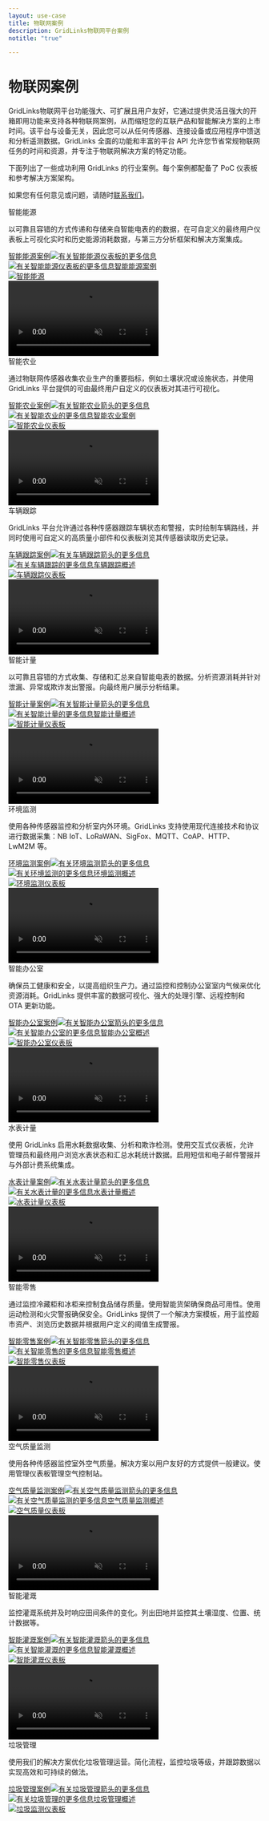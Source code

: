 ```yaml
---
layout: use-case
title: 物联网案例
description: GridLinks物联网平台案例
notitle: "true"

---
```


# 物联网案例

GridLinks物联网平台功能强大、可扩展且用户友好，它通过提供灵活且强大的开箱即用功能来支持各种物联网案例，从而缩短您的互联产品和智能解决方案的上市时间。该平台与设备无关，因此您可以从任何传感器、连接设备或应用程序中馈送和分析遥测数据。GridLinks 全面的功能和丰富的平台 API 允许您节省常规物联网任务的时间和资源，并专注于物联网解决方案的特定功能。

下面列出了一些成功利用 GridLinks 的行业案例。每个案例都配备了 PoC 仪表板和参考解决方案架构。

如果您有任何意见或问题，请随时[联系我们](/docs/contact-us/)。

<div id="usecase-list">
    <div class="usecase-background">
        <div class="usecase-big-bg1"></div><div class="small9"></div><div class="small10"></div><div class="usecase-big-bg2"></div><div class="small7"></div><div class="small8"></div>
    </div>
    <div class="list">
        <div class="dashboard-item">
            <div class="item-description">
                <span class="item-heading">智能能源</span>
                <p>以可靠且容错的方式传递和存储来自智能电表的的数据，在可自定义的最终用户仪表板上可视化实时和历史能源消耗数据，与第三方分析框架和解决方案集成。</p>
                <a class="read-more-button" href="/smart-energy/">智能能源案例<img class="arrow first" src="/images/pe/read-more-arrow.svg" alt="有关智能能源仪表板的更多信息"><img class="arrow second" src="/images/pe/read-more-arrow.svg" alt=""><img class="arrow third" src="/images/pe/read-more-arrow.svg" alt=""></a>
            </div>
            <div class="item-image-container">
                <a class="img-button" href="/smart-energy/">
                    <div class="overlay">
                        <div class="eye">
                            <img src="/images/eye-icon.svg" alt="有关智能能源仪表板的更多信息">智能能源案例
                        </div>
                    </div>
                    <div class="dashboard-frame">
                        <div class="frame-image">
                            <img src="/images/usecases/smart-energy/video/smart-energy.png" alt="智能能源">
                        </div>
                        <div class="frame-video">
                            <video autoplay loop preload="auto" muted playsinline>
                                 <source src="https://video.docs.codingas.com/usecases/smart-energy.mp4" type="video/mp4">
                                 <source src="https://video.docs.codingas.com/usecases/smart-energy.webm" type="video/webm">
                            </video>
                        </div>
                    </div>
                </a>
            </div>
        </div>
        <div class="dashboard-item">
            <div class="item-description">
                <span class="item-heading">智能农业</span>
                <p>通过物联网传感器收集农业生产的重要指标，例如土壤状况或设施状态，并使用 GridLinks 平台提供的可由最终用户自定义的仪表板对其进行可视化。</p>
                <a class="read-more-button" href="/smart-farming/">智能农业案例<img class="arrow first" src="/images/pe/read-more-arrow.svg" alt="有关智能农业箭头的更多信息"><img class="arrow second" src="/images/pe/read-more-arrow.svg" alt=""><img class="arrow third" src="/images/pe/read-more-arrow.svg" alt=""></a>
            </div>
            <div class="item-image-container">
                <a class="img-button" href="/smart-farming/">
                    <div class="overlay">
                        <div class="eye">
                            <img src="/images/eye-icon.svg" alt="有关智能农业的更多信息">智能农业案例
                        </div>
                    </div>
                    <div class="dashboard-frame">
                        <div class="frame-image">
                            <img src="/images/usecases/smart-farming/video/smart-farming.png" alt="智能农业仪表板">
                        </div>
                        <div class="frame-video">
                            <video autoplay loop preload="auto" muted playsinline>
                                 <source src="https://video.docs.codingas.com/usecases/smart-farming.mp4" type="video/mp4">
                                 <source src="https://video.docs.codingas.com/usecases/smart-farming.webm" type="video/webm">
                            </video>
                        </div>
                    </div>
                </a>
            </div>
        </div>
        <div class="dashboard-item">
            <div class="item-description">
                <span class="item-heading">车辆跟踪</span>
                <p>GridLinks 平台允许通过各种传感器跟踪车辆状态和警报，实时绘制车辆路线，并同时使用可自定义的高质量小部件和仪表板浏览其传感器读取历史记录。</p>
                <a class="read-more-button" href="/fleet-tracking/">车辆跟踪案例<img class="arrow first" src="/images/pe/read-more-arrow.svg" alt="有关车辆跟踪箭头的更多信息"><img class="arrow second" src="/images/pe/read-more-arrow.svg" alt=""><img class="arrow third" src="/images/pe/read-more-arrow.svg" alt=""></a>
            </div>
            <div class="item-image-container">
                <a class="img-button" href="/fleet-tracking/">
                    <div class="overlay">
                        <div class="eye">
                            <img src="/images/eye-icon.svg" alt="有关车辆跟踪的更多信息">车辆跟踪概述
                        </div>
                    </div>
                    <div class="dashboard-frame">
                        <div class="frame-image">
                            <img src="/images/usecases/fleet-tracking/video/fleet-tracking.png" alt="车辆跟踪仪表板">
                        </div>
                        <div class="frame-video">
                            <video autoplay loop preload="auto" muted playsinline>
                                 <source src="https://video.docs.codingas.com/usecases/fleet-tracking.mp4" type="video/mp4">
                                 <source src="https://video.docs.codingas.com/usecases/fleet-tracking.webm" type="video/webm">
                            </video>
                        </div>
                    </div>
                </a>
            </div>
        </div>
        <div class="dashboard-item">
            <div class="item-description">
                <span class="item-heading">智能计量</span>
                <p>以可靠且容错的方式收集、存储和汇总来自智能电表的数据。分析资源消耗并针对泄漏、异常或欺诈发出警报。向最终用户展示分析结果。</p>
                <a class="read-more-button" href="/smart-metering/">智能计量案例<img class="arrow first" src="/images/pe/read-more-arrow.svg" alt="有关智能计量箭头的更多信息"><img class="arrow second" src="/images/pe/read-more-arrow.svg" alt=""><img class="arrow third" src="/images/pe/read-more-arrow.svg" alt=""></a>
            </div>
            <div class="item-image-container">
                <a class="img-button" href="/smart-metering/">
                    <div class="overlay">
                        <div class="eye">
                            <img src="/images/eye-icon.svg" alt="有关智能计量的更多信息">智能计量概述
                        </div>
                    </div>
                    <div class="dashboard-frame">
                        <div class="frame-image">
                            <img src="/images/usecases/smart-metering/video/smart-metering.png" alt="智能计量仪表板">
                        </div>
                        <div class="frame-video">
                            <video autoplay loop preload="auto" muted playsinline>
                                 <source src="https://video.docs.codingas.com/usecases/smart-metering.mp4" type="video/mp4">
                                 <source src="https://video.docs.codingas.com/usecases/smart-metering.webm" type="video/webm">
                            </video>
                        </div>
                    </div>
                </a>
            </div>
        </div>
        <div class="dashboard-item">
            <div class="item-description">
                <span class="item-heading">环境监测</span>
                <p>使用各种传感器监控和分析室内外环境。GridLinks 支持使用现代连接技术和协议进行数据采集：NB IoT、LoRaWAN、SigFox、MQTT、CoAP、HTTP、LwM2M 等。</p>
                <a class="read-more-button" href="/use-cases/environment-monitoring/">环境监测案例<img class="arrow first" src="/images/pe/read-more-arrow.svg" alt="有关环境监测箭头的更多信息"><img class="arrow second" src="/images/pe/read-more-arrow.svg" alt=""><img class="arrow third" src="/images/pe/read-more-arrow.svg" alt=""></a>
            </div>
            <div class="item-image-container">
                <a class="img-button" href="/use-cases/environment-monitoring/">
                    <div class="overlay">
                        <div class="eye">
                            <img src="/images/eye-icon.svg" alt="有关环境监测的更多信息">环境监测概述
                        </div>
                    </div>
                    <div class="dashboard-frame">
                        <div class="frame-image">
                            <img src="/images/usecases/environment-monitoring/video/environment-monitoring.png" alt="环境监测仪表板">
                        </div>
                        <div class="frame-video">
                            <video autoplay loop preload="auto" muted playsinline>
                                 <source src="https://video.docs.codingas.com/usecases/environment-monitoring.mp4" type="video/mp4">
                                 <source src="https://video.docs.codingas.com/usecases/environment-monitoring.webm" type="video/webm">
                            </video>
                        </div>
                    </div>
                </a>
            </div>
        </div>
        <div class="dashboard-item">
            <div class="item-description">
                <span class="item-heading">智能办公室</span>
                <p>确保员工健康和安全，以提高组织生产力。通过监控和控制办公室室内气候来优化资源消耗。GridLinks 提供丰富的数据可视化、强大的处理引擎、远程控制和 OTA 更新功能。</p>
                <a class="read-more-button" href="/use-cases/smart-office/">智能办公室案例<img class="arrow first" src="/images/pe/read-more-arrow.svg" alt="有关智能办公室箭头的更多信息"><img class="arrow second" src="/images/pe/read-more-arrow.svg" alt=""><img class="arrow third" src="/images/pe/read-more-arrow.svg" alt=""></a>
            </div>
            <div class="item-image-container">
                <a class="img-button" href="/use-cases/smart-office/">
                    <div class="overlay">
                        <div class="eye">
                            <img src="/images/eye-icon.svg" alt="有关智能办公室的更多信息">智能办公室概述
                        </div>
                    </div>
                    <div class="dashboard-frame">
                        <div class="frame-image">
                            <img src="/images/usecases/smart-office/video/smart-office.png" alt="智能办公室仪表板">
                        </div>
                        <div class="frame-video">
                            <video autoplay loop preload="auto" muted playsinline>
                                 <source src="https://video.docs.codingas.com/usecases/smart-office.mp4" type="video/mp4">
                                 <source src="https://video.docs.codingas.com/usecases/smart-office.webm" type="video/webm">
                            </video>
                        </div>
                    </div>
                </a>
            </div>
        </div>
        <div class="dashboard-item">
            <div class="item-description">
                <span class="item-heading">水表计量</span>
                <p>使用 GridLinks 启用水耗数据收集、分析和欺诈检测。使用交互式仪表板，允许管理员和最终用户浏览水表状态和汇总水耗统计数据。启用短信和电子邮件警报并与外部计费系统集成。</p>
                <a class="read-more-button" href="/use-cases/water-metering/">水表计量案例<img class="arrow first" src="/images/pe/read-more-arrow.svg" alt="有关水表计量箭头的更多信息"><img class="arrow second" src="/images/pe/read-more-arrow.svg" alt=""><img class="arrow third" src="/images/pe/read-more-arrow.svg" alt=""></a>
            </div>
            <div class="item-image-container">
                <a class="img-button" href="/use-cases/water-metering/">
                    <div class="overlay">
                        <div class="eye">
                            <img src="/images/eye-icon.svg" alt="有关水表计量的更多信息">水表计量概述
                        </div>
                    </div>
                    <div class="dashboard-frame">
                        <div class="frame-image">
                            <img src="/images/usecases/water-metering/video/water-metering.png" alt="水表计量仪表板">
                        </div>
                        <div class="frame-video">
                            <video autoplay loop preload="auto" muted playsinline>
                                 <source src="https://video.docs.codingas.com/usecases/water-metering.mp4" type="video/mp4">
                                 <source src="https://video.docs.codingas.com/usecases/water-metering.webm" type="video/webm">
                            </video>
                        </div>
                    </div>
                </a>
            </div>
        </div>
        <div class="dashboard-item">
            <div class="item-description">
                <span class="item-heading">智能零售</span>
                <p>通过监控冷藏柜和冰柜来控制食品储存质量。使用智能货架确保商品可用性。使用运动检测和火灾警报确保安全。GridLinks 提供了一个解决方案模板，用于监控超市资产、浏览历史数据并根据用户定义的阈值生成警报。</p>
                <a class="read-more-button" href="/use-cases/smart-retail/">智能零售案例<img class="arrow first" src="/images/pe/read-more-arrow.svg" alt="有关智能零售箭头的更多信息"><img class="arrow second" src="/images/pe/read-more-arrow.svg" alt=""><img class="arrow third" src="/images/pe/read-more-arrow.svg" alt=""></a>
            </div>
            <div class="item-image-container">
                <a class="img-button" href="/use-cases/smart-retail/">
                    <div class="overlay">
                        <div class="eye">
                            <img src="/images/eye-icon.svg" alt="有关智能零售的更多信息">智能零售概述
                        </div>
                    </div>
                    <div class="dashboard-frame">
                        <div class="frame-image">
                            <img src="/images/usecases/smart-retail/video/smart-retail.png" alt="智能零售仪表板">
                        </div>
                        <div class="frame-video">
                            <video autoplay loop preload="auto" muted playsinline>
                                 <source src="https://video.docs.codingas.com/usecases/smart-retail.mp4" type="video/mp4">
                                 <source src="https://video.docs.codingas.com/usecases/smart-retail.webm" type="video/webm">
                            </video>
                        </div>
                    </div>
                </a>
            </div>
        </div>
        <div class="dashboard-item">
            <div class="item-description">
                <span class="item-heading">空气质量监测</span>
                <p>使用各种传感器监控室外空气质量。解决方案以用户友好的方式提供一般建议。使用管理仪表板管理空气控制站。</p>
                <a class="read-more-button" href="/use-cases/air-quality-monitoring/">空气质量监测案例<img class="arrow first" src="/images/pe/read-more-arrow.svg" alt="有关空气质量监测箭头的更多信息"><img class="arrow second" src="/images/pe/read-more-arrow.svg" alt=""><img class="arrow third" src="/images/pe/read-more-arrow.svg" alt=""></a>
            </div>
            <div class="item-image-container">
                <a class="img-button" href="/use-cases/air-quality-monitoring/">
                    <div class="overlay">
                        <div class="eye">
                            <img src="/images/eye-icon.svg" alt="有关空气质量监测的更多信息">空气质量监测概述
                        </div>
                    </div>
                    <div class="dashboard-frame">
                        <div class="frame-image">
                            <img src="/images/usecases/air-quality/video/air-quality.png" alt="空气质量仪表板">
                        </div>
                        <div class="frame-video">
                            <video autoplay loop preload="auto" muted playsinline>
                                 <source src="https://video.docs.codingas.com/usecases/air-quality.mp4" type="video/mp4">
                                 <source src="https://video.docs.codingas.com/usecases/air-quality.webm" type="video/webm">
                            </video>
                        </div>
                    </div>
                </a>
            </div>
        </div>
        <div class="dashboard-item">
            <div class="item-description">
                <span class="item-heading">智能灌溉</span>
                <p>监控灌溉系统并及时响应田间条件的变化。列出田地并监控其土壤湿度、位置、统计数据等。</p>
                <a class="read-more-button" href="/use-cases/smart-irrigation/">智能灌溉案例<img class="arrow first" src="/images/pe/read-more-arrow.svg" alt="有关智能灌溉箭头的更多信息"><img class="arrow second" src="/images/pe/read-more-arrow.svg" alt=""><img class="arrow third" src="/images/pe/read-more-arrow.svg" alt=""></a>
            </div>
            <div class="item-image-container">
                <a class="img-button" href="/use-cases/smart-irrigation/">
                    <div class="overlay">
                        <div class="eye">
                            <img src="/images/eye-icon.svg" alt="有关智能灌溉的更多信息">智能灌溉概述
                        </div>
                    </div>
                    <div class="dashboard-frame">
                        <div class="frame-image">
                            <img src="/images/usecases/smart-irrigation/video/smart-irrigation.png" alt="智能灌溉仪表板">
                        </div>
                        <div class="frame-video">
                            <video autoplay loop preload="auto" muted playsinline>
                                 <source src="https://video.docs.codingas.com/usecases/smart-irrigation.mp4" type="video/mp4">
                                 <source src="https://video.docs.codingas.com/usecases/smart-irrigation.webm" type="video/webm">
                            </video>
                        </div>
                    </div>
                </a>
            </div>
        </div>
        <div class="dashboard-item">
            <div class="item-description">
                <span class="item-heading">垃圾管理</span>
                <p>使用我们的解决方案优化垃圾管理运营。简化流程，监控垃圾等级，并跟踪数据以实现高效和可持续的做法。</p>
                <a class="read-more-button" href="/use-cases/waste-management/">垃圾管理案例<img class="arrow first" src="/images/pe/read-more-arrow.svg" alt="有关垃圾管理箭头的更多信息"><img class="arrow second" src="/images/pe/read-more-arrow.svg" alt=""><img class="arrow third" src="/images/pe/read-more-arrow.svg" alt=""></a>
            </div>
            <div class="item-image-container">
                <a class="img-button" href="/use-cases/waste-management/">
                    <div class="overlay">
                        <div class="eye">
                            <img src="/images/eye-icon.svg" alt="有关垃圾管理的更多信息">垃圾管理概述
                        </div>
                    </div>
                    <div class="dashboard-frame">
                        <div class="frame-image">
                            <img src="/images/solutions/waste_monitoring/waste-monitoring-1.png" alt="垃圾监测仪表板">
                        </div>
                    </div>
                </a>
            </div>
        </div>
    </div>
</div>